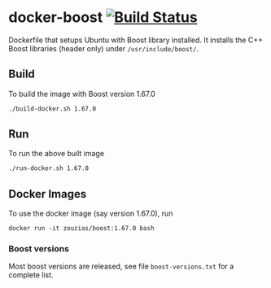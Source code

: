 # docker-boost [![Build Status](https://travis-ci.org/zouzias/docker-boost.svg?branch=master)](https://travis-ci.org/zouzias/docker-boost)

Dockerfile that setups Ubuntu with Boost library installed. It installs the C++ Boost libraries (header only) under `/usr/include/boost/`.


## Build
To build the image with Boost version 1.67.0

```bash
./build-docker.sh 1.67.0
```

## Run

To run the above built image

```bash
./run-docker.sh 1.67.0
```

## Docker Images

To use the docker image (say version 1.67.0), run

```
docker run -it zouzias/boost:1.67.0 bash
```

### Boost versions

Most boost versions are released, see file `boost-versions.txt` for a complete list.
